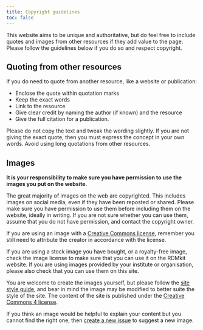 ```yaml
---
title: Copyright guidelines
toc: false
---
```


This website aims to be unique and authoritative, but do feel free to include quotes and images from other resources if they add value to the page. Please follow the guidelines below if you do so and respect copyright. 

## Quoting from other resources

If you do need to quote from another resource, like a website or publication:

 - Enclose the quote within quotation marks
 - Keep the exact words
 - Link to the resource 
 - Give clear credit by naming the author (if known) and the resource
 - Give the full citation for a publication. 
 
Please do not copy the text and tweak the wording slightly. If you are not giving the exact quote, then you must express the concept in your own words. Avoid using long quotations from other resources. 

## Images

**It is your responsibility to make sure you have permission to use the images you put on the website.**

The great majority of images on the web are copyrighted. This includes images on social media, even if they have been reposted or shared. Please make sure you have permission to use them before including them on the website, ideally in writing. If you are not sure whether you can use them, assume that you do not have permission, and contact the copyright owner. 

If you are using an image with a [Creative Commons license](https://creativecommons.org/licenses/), remember you still need to attribute the creator in accordance with the license.

If you are using a stock image you have bought, or a royalty-free image, check the image license to make sure that you can use it on the RDMkit website. If you are using images provided by your institute or organisation, please also check that you can use them on this site.

You are welcome to create the images yourself, but please follow the [site style guide](style_guide), and bear in mind the image may be modified to better suite the style of the site. The content of the site is published under the [Creative Commons 4 license](https://creativecommons.org/licenses/by/4.0/).

If you think an image would be helpful to explain your content but you cannot find the right one, then [create a new issue](https://github.com/elixir-europe/rdmkit/issues) to suggest a new image.


